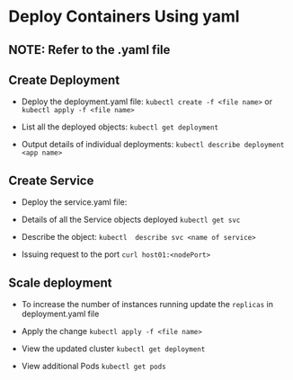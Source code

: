 # Deploy Containers Using yaml

## NOTE: Refer to the .yaml file

## Create Deployment
- Deploy the deployment.yaml file:
`kubectl create -f <file name>`
or
`kubectl apply -f <file name>`

- List all the deployed objects:
`kubectl get deployment`

- Output details of individual deployments:
`kubectl describe deployment <app name>`

## Create Service

- Deploy the service.yaml file:

- Details of all the Service objects deployed
`kubectl get svc`

- Describe the object:
`kubectl  describe svc <name of service>`

- Issuing request to the port
 `curl host01:<nodePort>`

## Scale deployment

- To increase the number of instances running update the `replicas` in deployment.yaml file

- Apply the change
`kubectl apply -f <file name>`

- View the updated cluster
`kubectl get deployment`

- View additional Pods
`kubectl get pods`
